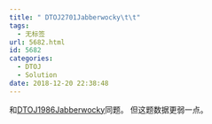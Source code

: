 ```yaml
---
title: " DTOJ2701Jabberwocky\t\t"
tags:
  - 无标签
url: 5682.html
id: 5682
categories:
  - DTOJ
  - Solution
date: 2018-12-20 22:38:48
---
```


和[DTOJ1986Jabberwocky](http://www.dtenomde.com/author=jiangyutong/article=5678/)同题。 但这题数据更弱一点。